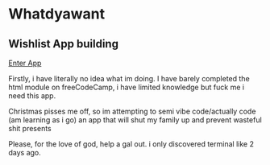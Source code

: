
<!DOCTYPE html>
<html lang="en">
  <head>
    <meta charset="UTF-8"/>
    <meta 
      name="description"
      content="Landing Page Whatdyawant App"/>
  </head>
  <body>
    <h1>Whatdyawant</h1>
    <h2>Wishlist App building</h2>
    <p><a href="https://josieproto0.github.io/whatdyawant/login">Enter App</a></p>
      <p>Firstly, i have literally no idea what im doing. I have barely completed the html module on freeCodeCamp, i have limited knowledge but fuck me i need this app.</p>
        <p>Christmas pisses me off, so im attempting to semi vibe code/actually code (am learning as i go) an app that will shut my family up and prevent wasteful shit presents</p>
        <p>Please, for the love of god, help a gal out. i only discovered terminal like 2 days ago.</p>
    </body>
</html>
